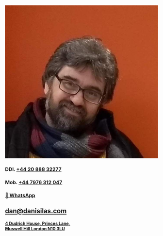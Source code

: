 ![](dan.jpg)
### DDI. [+44 20 888 32277](callto:+442088832277)
### Mob. [+44 7976 312 047](callto:+447976312047)
### [💬 WhatsApp](https://api.whatsapp.com/send?phone=447976312047&text=Hi%20there,%20Dan.%20Just%20saw%20your%20website.)
## [dan@danisilas.com](mailto:dan@danisilas.com?subject=Hi%20there,%20Dan.%20Just%20saw%20your%20website.)
#### [4 Dudrich House, Princes Lane,<br>Muswell Hill London N10 3LU](https://google.com/maps/?q=4+Princes+Lane%2C+London)
